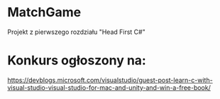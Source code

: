 # MatchGame
Projekt z pierwszego rozdziału "Head First C#"

# Konkurs ogłoszony na:
https://devblogs.microsoft.com/visualstudio/guest-post-learn-c-with-visual-studio-visual-studio-for-mac-and-unity-and-win-a-free-book/
